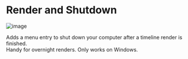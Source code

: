 # Render and Shutdown

![image](https://user-images.githubusercontent.com/65811931/205463038-66d6b756-517f-4368-b654-75e32ba7007a.png)

Adds a menu entry to shut down your computer after a timeline render is finished.  
Handy for overnight renders. Only works on Windows.
